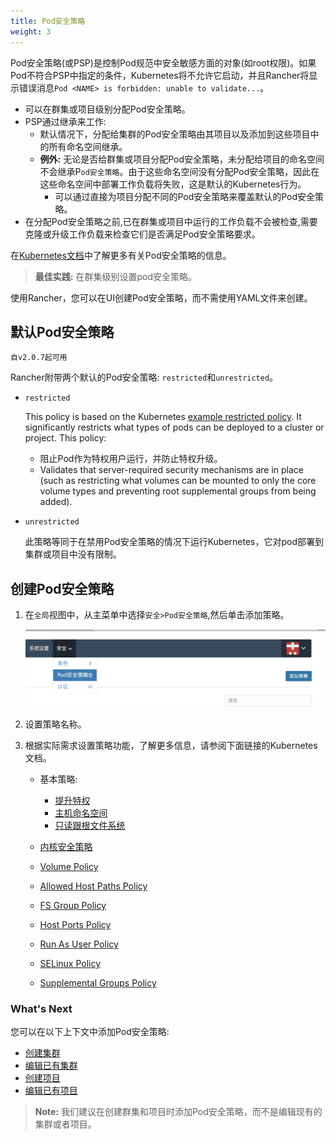 ```yaml
---
title: Pod安全策略  
weight: 3
---
```


Pod安全策略(或PSP)是控制Pod规范中安全敏感方面的对象(如root权限)。如果Pod不符合PSP中指定的条件，Kubernetes将不允许它启动，并且Rancher将显示错误消息`Pod <NAME> is forbidden: unable to validate...`。

- 可以在群集或项目级别分配Pod安全策略。
- PSP通过继承来工作:
  - 默认情况下，分配给集群的Pod安全策略由其项目以及添加到这些项目中的所有命名空间继承。
  - **例外:** 无论是否给群集或项目分配Pod安全策略，未分配给项目的命名空间不会继承P`od安全策略`。由于这些命名空间没有分配Pod安全策略，因此在这些命名空间中部署工作负载将失败，这是默认的Kubernetes行为。
    - 可以通过直接为项目分配不同的Pod安全策略来覆盖默认的Pod安全策略。
- 在分配Pod安全策略之前,已在群集或项目中运行的工作负载不会被检查,需要克隆或升级工作负载来检查它们是否满足Pod安全策略要求。

在[Kubernetes文档](https://kubernetes.io/docs/concepts/policy/pod-security-policy/)中了解更多有关Pod安全策略的信息。

>**最佳实践:** 在群集级别设置pod安全策略。

使用Rancher，您可以在UI创建Pod安全策略，而不需使用YAML文件来创建。

## 默认Pod安全策略

`自v2.0.7起可用`

Rancher附带两个默认的Pod安全策略: `restricted`和`unrestricted`。

- `restricted`

  This policy is based on the Kubernetes [example restricted policy](https://raw.githubusercontent.com/kubernetes/website/master/content/en/examples/policy/restricted-psp.yaml). It significantly restricts what types of pods can be deployed to a cluster or project. This policy:

  - 阻止Pod作为特权用户运行，并防止特权升级。
  - Validates that server-required security mechanisms are in place (such as restricting what volumes can be mounted to only the core volume types and preventing root supplemental groups from being added). 

- `unrestricted`

  此策略等同于在禁用Pod安全策略的情况下运行Kubernetes，它对pod部署到集群或项目中没有限制。

## 创建Pod安全策略

1. 在`全局`视图中，从主菜单中选择`安全>Pod安全策略`,然后单击添加策略。

    ![image-20180829122715468](_index.assets/image-20180829122715468.png)

2. 设置策略名称。

3. 根据实际需求设置策略功能，了解更多信息，请参阅下面链接的Kubernetes文档。

    - 基本策略:

        - [提升特权][6]
        - [主机命名空间][2]
        - [只读跟根文件系统][1]

    - [内核安全策略][5]
    - [Volume Policy][1]
    - [Allowed Host Paths Policy][1]
    - [FS Group Policy][1]
    - [Host Ports Policy][2]
    - [Run As User Policy][3]
    - [SELinux Policy][4]
    - [Supplemental Groups Policy][3]

### What's Next

您可以在以下上下文中添加Pod安全策略:

- [创建集群](/docs/rancher/v2.x/cn/configuration/global/clusters/creating-cluster/create-cluster-custom/)
- [编辑已有集群](/docs/rancher/v2.x/cn/configuration/global/clusters/editing-clusters/)
- [创建项目](/docs/rancher/v2.x/cn/configuration/clusters/projects-namespaces/create-project/)
- [编辑已有项目](/docs/rancher/v2.x/cn/configuration/clusters/projects-namespaces/editing-project/)

> **Note:** 我们建议在创建群集和项目时添加Pod安全策略，而不是编辑现有的集群或者项目。

<!-- links -->

[1]: https://kubernetes.io/docs/concepts/policy/pod-security-policy/#volumes-and-file-systems
[2]: https://kubernetes.io/docs/concepts/policy/pod-security-policy/#host-namespaces
[3]: https://kubernetes.io/docs/concepts/policy/pod-security-policy/#users-and-groups
[4]: https://kubernetes.io/docs/concepts/policy/pod-security-policy/#selinux
[5]: https://kubernetes.io/docs/concepts/policy/pod-security-policy/#capabilities
[6]: https://kubernetes.io/docs/concepts/policy/pod-security-policy/#privilege-escalation

